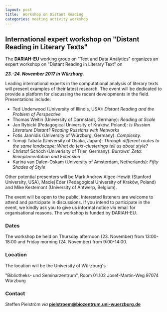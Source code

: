 ```yaml
---
layout: post
title:  Workshop on Distant Reading 
categories: meeting activity workshop
---
```


## International expert workshop on "Distant Reading in Literary Texts" ##

The **DARIAH-EU** working group on "Text and Data Analytics" organizes an expert workshop on "Distant Reading in Literary Text" on

***23.-24. November 2017 in Würzburg.***

Leading international experts in the computational analysis of literary texts will present examples of their latest research. The event will be dedicated to provide a platform for discussing the recent developments in the field. Presentations include:

- Ted Underwood (University of Illinois, USA): *Distant Reading and the Problem of Perspective*
- Thomas Weitin (University of Darmstadt, Germany): *Reading at Scale*
- Jan Rybicki (Pedagogical University of Kraków, Poland): *Is Russian Literature Distant? Reading Russians with Networks*
- Fotis Jannidis (University of Würzburg, Germany): *Complexity.*
- Tomoji Tabata (University of Osaka, Japan): *Through different routes to the same landscape: What do text-clusterings tell us about style?* 
- Christof Schöch (Univerisity of Trier, Germany): *Burrows' Zeta: Reimplementation and Extension*
- Karina van Dalen-Oskam (University of Amsterdam, Netherlands): *Fifty Shades of Style* 

Other potential presenters will be Mark Andrew Algee-Hewitt (Stanford University, USA), Maciej Eder (Pedagogical University of Kraków, Poland) and Mike Kestemont (University of Antwerp, Belgium).

The event will be open to the public. Interested listeners are welcome to attend and participate in discussions. If you intend to participate in the event, we kindly ask you to give us informal notice *via* email for organisational reasons. The workshop is funded by DARIAH-EU.

### Dates ###

The workshop be held on Thursday afternoon (23. November) from 13:00-18:00 and Friday morning (24. November) from 9:00-14:00.

### Location ###

The location will be the University of Würzburg's

"Bibliotheks- und Seminarzentrum", 
Room 01.102
Josef-Martin-Weg
97074 Würzburg

### Contact ###

Steffen Pielström
*via* **pielstroem@biozentrum.uni-wuerzburg.de**

